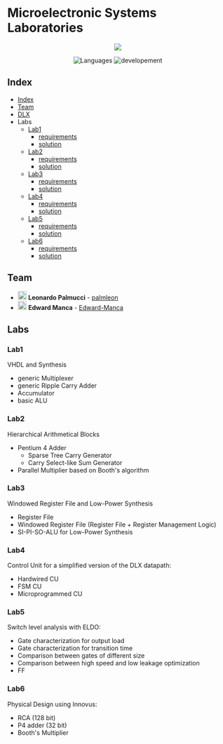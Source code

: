 # Microelectronic Systems Laboratories 
<p align="center">
<a href="https://imgbb.com/"><img src="https://i.ibb.co/Ny6wg11/polito-logo-new.png"></a>
</p>  

<p align="center">
 <img alt="Languages" src="https://img.shields.io/badge/Languages-VHDL-orange"/>
 <img alt="developement" src="https://img.shields.io/badge/developement-in progress-orange"/>   
</p>

## Index

* [Index](#index)
* [Team](#team)
* [DLX](DLX_project)
* Labs
  - [Lab1](#lab1)
    - [requirements](Labs/gr38_lab01/lab1.pdf)
    - [solution](Labs/gr38_lab01) 
  - [Lab2](#lab2)
    - [requirements](Labs/gr38_lab02/Lab2.pdf)
    - [solution](Labs/gr38_lab02) 
  - [Lab3](#lab3)
    - [requirements](Labs/gr38_lab03/lab3.pdf)
    - [solution](Labs/gr38_lab03) 
  - [Lab4](#lab4)
    - [requirements](Labs/gr38_lab04/lab4.pdf)
    - [solution](Labs/gr38_lab04)
  - [Lab5](#lab5)
    - [requirements](Labs/gr38_lab05/lab5.pdf)
    - [solution](Labs/gr38_lab05)
  - [Lab6](#lab6)
    - [requirements](Labs/gr38_lab06/lab6.pdf)
    - [solution](Labs/gr38_lab06)

## Team

- <img alt="avatar" src="https://github.com/palmleon.png" width="20px" height="20px"> **Leonardo Palmucci** - [palmleon](https://github.com/palmleon) 
- <img alt="avatar" src="https://github.com/Edward-Manca.png" width="20px" height="20px"> **Edward Manca** - [Edward-Manca](https://github.com/Edward-Manca)

## Labs

###	Lab1

VHDL and Synthesis
- generic Multiplexer
- generic Ripple Carry Adder
- Accumulator
- basic ALU

### Lab2
Hierarchical Arithmetical Blocks
- Pentium 4 Adder
  - Sparse Tree Carry Generator
  - Carry Select-like Sum Generator
- Parallel Multiplier based on Booth's algorithm

### Lab3

Windowed Register File and Low-Power Synthesis
- Register File
- Windowed Register File (Register File + Register Management Logic)
- SI-PI-SO-ALU for Low-Power Synthesis

### Lab4

Control Unit for a simplified version of the DLX datapath:
- Hardwired CU
- FSM CU
- Microprogrammed CU

### Lab5

Switch level analysis with ELDO:
- Gate characterization for output load
- Gate characterization for transition time
- Comparison between gates of different size
- Comparison between high speed and low leakage optimization
- FF

### Lab6

Physical Design using Innovus:
- RCA (128 bit)
- P4 adder (32 bit)
- Booth's Multiplier
